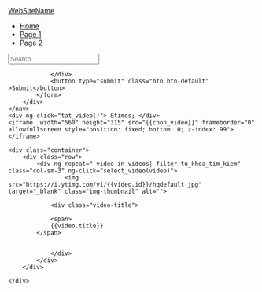 <!DOCTYPE html>
<html lang="en">
<head>
    <meta charset="UTF-8">
    <title>Test</title>
    <style>
        .video-title{overflow:hidden;
            text-overflow: ellipsis;
            overflow: hidden!important;
            white-space: nowrap;
            font-size: 20px;}
    </style>
</head>
<body>
<link rel="stylesheet" href="//netdna.bootstrapcdn.com/bootstrap/3.1.1/css/bootstrap.min.css">
<script src="https://ajax.googleapis.com/ajax/libs/angularjs/1.6.4/angular.min.js"></script>
<div ng-app="myapp" ng-controller="myCtrl">
    <nav class="navbar navbar-inverse">
        <div class="container-fluid">
            <div class="navbar-header">
                <a class="navbar-brand" href="#">WebSiteName</a>
            </div>
            <ul class="nav navbar-nav">
                <li class="active"><a href="#">Home</a></li>
                <li><a href="#">Page 1</a></li>
                <li><a href="#">Page 2</a></li>
            </ul>
            <form class="navbar-form navbar-left">
                <div class="form-group">
                    <input type="text" class="form-control" placeholder="Search" ng-model="tu_khoa_tim_kiem">

                </div>
                <button type="submit" class="btn btn-default" >Submit</button>
            </form>
        </div>
    </nav>
    <div ng-click="tat_video()"> &times; </div>
    <iframe  width="560" height="315" src="{{chon_video}}" frameborder="0" allowfullscreen style="position: fixed; bottom: 0; z-index: 99"></iframe>

    <div class="container">
        <div class="row">
            <div ng-repeat=" video in videos| filter:tu_khoa_tim_kiem"  class="col-sm-3" ng-click="select_video(video)">
                    <img src="https://i.ytimg.com/vi/{{video.id}}/hqdefault.jpg" target="_blank" class="img-thumbnail" alt="">

                <div class="video-title">

                <span>
                {{video.title}}
            </span>


                </div>
            </div>
        </div>

    </div>
</div>
<script>
    var app= angular.module("myapp",[]);
    app.config(function ($sceProvider) {
        $sceProvider.enabled(false)

    })
    app.controller("myCtrl", function ($scope) {
        $scope.tat_video=function () {
            $scope.chon_video=''
        }
        $scope.select_video=function (video) {
            $scope.chon_video= "https://www.youtube.com/embed/" + video.id + "?autoplay=true"

        }
        $scope.videos =[{"id":"gr0FXeNm_f8","title":"Mr Siro - Em Gái Mưa (Piano Cover)"},{"id":"Q6AhOSu-lPs","title":"Giọng ải giọng ai 2 | Tập 1 full:Trấn Thành, Văn Mai Hương &quot;đơ toàn tập&quot; trước &quot;bản sao&quot; Hà Hồ"},{"id":"ppFHU72_sqk","title":"Phim Ca Nhạc Truy Tìm Kho Báu [Giải Cứu Tiểu Thư 4] | Hồ Việt Trung, Lilly Luta, Hứa Minh Đạt"},{"id":"0ve3OMemd4w","title":"Loa Phường Tập 38: Em gái mưa và bụi đời chợ bưởi | Phim hài 2017"},{"id":"H1JqqUpMOc0","title":"Đậu Phộng Tv - Tập 18 - Trung Thu Tìm Bạn Gái"},{"id":"cxzmZX8VrFM","title":"Đắng lòng phi công trẻ chưa kịp tỏ tình đã bị bạn gái gọi là em"},{"id":"z5Jc7KiTLbs","title":"TOULIVER X LÊ HIẾU X SOOBIN HOÀNG SƠN - NGÀY MAI EM ĐI 2017 | OFFICIAL LYRIC VIDEO"},{"id":"wJnBTPUQS5A","title":"Alan Walker - The Spectre"},{"id":"hsGr-8Z4pFg","title":"Muốn Nói [Official MV] | Khắc Việt"},{"id":"iKzRIweSBLA","title":"Ed Sheeran - Perfect [Official Lyric Video]"},{"id":"nfs8NYg7yQM","title":"Charlie Puth - Attention [Official Video]"},{"id":"C70YRVND4EM","title":"Rhymastic - Treasure (Official Lyric Video)"},{"id":"eFCoYrLFtB4","title":"Hương Tràm - Em Gái Mưa ( Anh Khang Cover )"},{"id":"aNJm69M8dyM","title":"Hương Tràm - Anh, Thế Giới Và Em (Lyric Video)"},{"id":"lWrUIYj0gUA","title":"EM GÁI MƯA - English Version - Cover by KYO YORK"},{"id":"wgdkhUlCPp0","title":"Hương Tràm - Em Gái Mưa (Behind The Scenes)"},{"id":"-tFUH9z8DxI","title":"Hương Tràm - Em gái mưa - Mr. Siro cover phong cách nam hay xuất sắc hay"},{"id":"OcpO-cjIKYM","title":"Cho Em Gần Anh Thêm Chút Nữa I OST I Hương Tràm"},{"id":"NLWzwPFa2t8","title":"Phim Hài Mới Nhất 2017: Lê Thị Dần, Chiến Thắng, Minh Tít - Cười Nghiêng Ngả"},{"id":"epsLi7gKLdI","title":"Hài Tết 2016 | Làng Ế Vợ 2 Full HD | Phim Hài Chiến Thắng, Bình Trọng"},{"id":"cq0EEFijKy0","title":"Phim Hài Tết 2017 | Làng ế Vợ 3 - Tập 3 | Trung Ruồi, Yến Xôi, Chiến Thắng, Bình Trọng"},{"id":"23NAukRGGbU","title":"Hài Chiến Thắng 2018"},{"id":"x9gHHYhvhOI","title":"Hài Tết 2017 | LÀNG Ế VỢ 3 FULL HD | Phim Hài Chiến Thắng, Bình Trọng, Trung Ruồi"},{"id":"RQN99clDmzQ","title":"Gái Xinh Bị Lừa Full HD | Phim Hài Tết 2017 Chiến Thắng, Quang Tèo Mới Hay Nhất"},{"id":"zZjGBB5X3Z4","title":"Đắp Mộ Cuộc Tình - Những Ca Khúc Để Đời Của QUANG LẬP | LK Nhạc Vàng Bolero Xưa Chọn Lọc"},{"id":"y76fV_KwSsY","title":"Hát gì mà hay vậy trời || Thật ngỡ ngàng khi nghe giọng hát cất lên || Quỳnh Trang, Thiên Quang"},{"id":"7SqmMTP1Zfk","title":"Tuyệt Đỉnh Song Ca Nhạc Vàng Bolero GÂY NGHIỆN | Quang Lập Lâm Minh Thảo - Đêm Gọi Người Yêu"},{"id":"RCVupjxZba4","title":"Nổi hết da gà khi giọng hát của cô ấy cất lên - Ngọc Nữ Bolero Phương Anh"},{"id":"nWI8hcmsZ18","title":"Bạn Chết Lặng Khi Nghe Ca Khúc Này - Cát Bụi Cuộc Đời | Nhạc Bolero Xưa Chấn Động Hàng Triệu Con Tim"},{"id":"yxFe-16fM00","title":"Liên Khúc Nhạc Vàng Hải Ngoại - Lưu Chí Vỹ ft Lưu Ánh Loan, Lê Như, Diễm Thùy, Quỳnh Trang"},{"id":"YlMhspr2i1o","title":"Người Khổng Lồ Xanh HD Thuyết Minh  Phim Hành Động Viễn Tưởng Mỹ Cực Hay"},{"id":"C4kx3HSth64","title":"Phim Hành Động Hay Nhất -CẢNH SÁT SIÊU ĐẲNG - PHIM HAY HẤP DẪN 2017"},{"id":"Wghs9yLqEfw","title":"Phim Chiếu Rạp Mới Nhất 2017 | Phim Chiếu Rạp Hài Hay Nhất Mọi Thời Đại"},{"id":"SZ-gnEGvQnw","title":"Chung Tự Đơn - Tổng hợp phim võ thuật, những trận solo hay nhất(p1)"},{"id":"oOa1HdQsx28","title":"BẢO VỆ KHO BÁU -  PHIM VÕ THUẬT Phim Hành Động 2017   Thuyết Minh"},{"id":"t0VB_0YDZ1w","title":"Minions dễ thương vui nhộn hài hước | Cười bể bụng | Giải Trí Cho Bé"},{"id":"kUhCKeCOlKM","title":"Liveshow Bolero Lệ Quyên, Quang Lê 2017 | Đêm Nhạc Duyên Phận Bolero Song Ca Hay Nhất"},{"id":"YlDKXh5T7oc","title":"Quang Lê - Xuân Này Con Về Mẹ Ở Đâu? (Nhật Ngân) PBN 76"},{"id":"PaDqX64Q_v4","title":"Sầu tím thiệp hồng - Quang Lê &amp; Lệ Quyên"},{"id":"DQWanrdPBvY","title":"Con Đường Xưa Em Đi - Quang Lê ft Lệ Quyên - Liveshow Xuân Phát Tài 2015"},{"id":"a5LELE5_DRI","title":"LỆ QUYÊN - QUANG LÊ BOLERO 2017 - Tuyệt Phẩm Nhạc Vàng Bolero Song Ca Lệ Quyên, Quang Lê"},{"id":"BMobQWXESwg","title":"Quang Lê &amp; Mai Thiên Vân - Gõ Cửa Trái Tim (Vinh Sử) PBN 92"},{"id":"nrQnnbsSC5A","title":"Hài Kịch &quot;Thần Chém, Thần Gió&quot; | PBN 116 | Chí Tài &amp; Trường Giang"},{"id":"iJ0h1q7NTw4","title":"Hài Hoài Linh | Một Trái Tim Hai Tiếng Hát - Hoài Linh, Trường Giang, Phi Nhung, Khánh Bình,"},{"id":"h4bGVBO9Zy4","title":"Hài Trường Giang Hay Nhất 2017 - Tuyển Tập Hài Trường Giang, Hoài Linh, Chí Tài, Long Đẹp Trai"},{"id":"c-H7KD4k9II","title":"Con Ma Đề - Cười Để Nhớ 3 - Hài Hoài Linh, Nhật Cường, Trường Giang Trấn Thành"},{"id":"NbX-JZXIgok","title":"Hài Kịch “Thần Tiên Cũng Nổi Điên” | PBN 119 | Trường Giang, Hoài Linh, Chí Tài, Thúy Nga, Hoài Tâm"},{"id":"S1v6AROsjdQ","title":"[HÀI 2017] Hoài Linh, Chí Tài, Trường Giang, Lâm Vỹ Dạ, Quách Ngọc Tuyên | Tác phẩm hài Ngang Trái"},{"id":"JGwWNGJdvx8","title":"Ed Sheeran - Shape of You [Official Video]"},{"id":"87gWaABqGYs","title":"Ed Sheeran - Galway Girl [Official Video]"},{"id":"lp-EO5I60KA","title":"Ed Sheeran - Thinking Out Loud [Official Video]"},{"id":"nSDgHBxUbVQ","title":"Ed Sheeran - Photograph (Official Music Video)"},{"id":"_dK2tDK9grQ","title":"Ed Sheeran - Shape Of You [Official Lyric Video]"},{"id":"K0ibBPhiaG0","title":"Ed Sheeran - Castle On The Hill [Official Video]"},{"id":"uJybKFakNLg","title":"quan vân trường phim chung tử đơn-phim thuyết minh mới nhất 2017"},{"id":"N-naGhtvf-Y","title":"KẺ VƯỢT NGỤC -   Phim Hành Động Kinh Điển 2017"},{"id":"kKigMpK1yA4","title":"Phim Hài Hoài Linh Chiếu Rạp Mới Nhất - Phim Hài Hoài Linh, Trường Giang 2017"},{"id":"Se1y2R5QRKU","title":"Top 10 Bruce Lee Moments"},{"id":"tAnobOBpvS8","title":"Top 10 phim võ thuật hay nhất của điện ảnh Hollywood  | Ten Tickers Theater 59"},{"id":"WVOlmbFmIZQ","title":"Pháp sư cũng phải bó tay với con ma Cương Thi này || Phim võ thuật  hay hài hước"},{"id":"KqxTd995EYE","title":"Trâu mẹ kéo hơn một 100 con Trâu Đực giải cứu con khỏi đàn Sư Tử , Sư Tử phải chạy lên cây trốn"},{"id":"wkgSC3wrT9o","title":"NASUS URF 1000Q Gần 7000 Máu Ai Dám Đến Gần | Trâu Best Udyr"},{"id":"m9CpQTNw5hs","title":"Trâu best udyr - Nasus hơn 1128 Q tại phút 29 - 9K tiền không thèm về!"},{"id":"_g26BeWt7oo","title":"Búfalos - Instintos Assassinos"},{"id":"6dM926ydouk","title":"CHỌI TRÂU Cảnh trâu húc chết chủ ở lễ hội Chọi Trâu Đồ Sơn 2017"},{"id":"yeofbQxOKdE","title":"Trâu Bất Ngờ Lâu Rồi Mới Gặp Lại &quot;Tool Hack&quot; Trong Liên Minh | Trâu Best Udyr"},{"id":"W_17R08Ksbw","title":"Chưa thấy trận nào nhà Chim Sẻ đẹp thế, Hồng Anh gục ngã với chỉ số Kill 0 tròn trĩnh"},{"id":"3b8RVbxHFIo","title":"Chim Sẻ và BiBi xuất sắc đả bại người Trung để vô địch thể loại 2 vs 2 Shang thuần tiễn"},{"id":"vh5yuUDw9LI","title":"C1T1 Solo Random Chim Sẻ vs Hưng Nhổn Ngày 13 09 2017"},{"id":"VZb6A9TkBes","title":"Trận 1 2vs2 Shang Chim Sẻ   Hehe vs ShenLong   Tiểu Thủy Ngư Ngày 15 09 2017"},{"id":"fy2_46ZHFEI","title":"2vs2 Chim Sẻ Đi Nắng - Hehe vs ShenLong - Tiểu Thủy Ngư   Ngày 15-09-2017"},{"id":"cYuDCo1Pi8M","title":"Solo Chim Sẻ vs ShenLong   Ngày 29-09-2017"},{"id":"CevxZvSJLk8","title":"Katy Perry - Roar (Official)"},{"id":"dPI-mRFEIH0","title":"Katy Perry - Bon Appétit (Official) ft. Migos"},{"id":"0KSOMA3QBU0","title":"Katy Perry - Dark Horse (Official) ft. Juicy J"},{"id":"Um7pMggPnug","title":"Katy Perry - Chained To The Rhythm (Official) ft. Skip Marley"},{"id":"iGk5fR-t5AU","title":"Katy Perry - Swish Swish (Official) ft. Nicki Minaj"},{"id":"KlyXNRrsk4A","title":"Katy Perry - Last Friday Night (T.G.I.F.) (Official)"},{"id":"OFmWKCVp5tg","title":"Tin Thể Thao 24h Hôm Nay (19h - 08/10): Kết Quả Lượt Trận Vòng Loại World Cup 2018 Khu Vực Châu Âu"},{"id":"CEargL41Rfw","title":"Tin Thể Thao 24h Hôm Nay (19h - 07/10): Tây Ban Nha Dành Vé Dự World Cup 2018,  Italia Đá Play Off"},{"id":"B5o11W1PB_U","title":"Tin Thể Thao 24h Hôm Nay (7h - 06/10): Play Off World Cup 2018 Syria Cầm Chân Australia"},{"id":"B_tkYfNHvN8","title":"Bản tin thể thao trưa - 08/10/2017"},{"id":"2ZtKWcMqG30","title":"Tin Thể Thao 24h Hôm Nay (7h - 09/10): Andrea Pirlo Tiết Lộ Thời Điểm Giải Nghệ"},{"id":"YOh1sutR5jo","title":"Tin Thể Thao 24h Hôm Nay (19h - 05/10):Harry Kane Tỏa Sáng Giúp Tuyển Anh Giành Vé Dự World Cup 2018"},{"id":"lPSBTI-wBgs","title":"Live 24/7 : Tuyển tập những ca khúc bolero cực hay của Quỳnh Trang"},{"id":"SvA3HV0IjBY","title":"[Live Stream] Superclip Tom &amp; Jerry Show Phần 2"},{"id":"M2RkeRIcGlw","title":"SIÊU NHÂN BIẾN HÌNH - Tập phim tổng hợp đoạn hay nhất của Siêu Nhân Hải Tặc"},{"id":"5N2nGF0POrQ","title":"Nonstop 2018 - Nhạc Sàn Cực Mạnh 2017 - Nhạc DJ Mới Nhất - Nhạc Trẻ Remix 2018 - Nonstop Việt Mix"},{"id":"DNEj_8Bd9t8","title":"Hàn Lag quá chơi Việt đỡ tí nha ae tối thử lại T_T"},{"id":"6ZEBZgdjqSk","title":"Lisa Phạm- Khai Dân Trí Mới Nhất Ngày 09\\10\\2017"},{"id":"JvpVXKKIMCI","title":"Hà Anh Tuấn - Em À (Official Lyrics MV)"},{"id":"J_ub7Etch2U","title":"Sam Smith - Too Good At Goodbyes (Official Video)"},{"id":"5Wiio4KoGe8","title":"Maroon 5 - What Lovers Do ft. SZA"},{"id":"CwLGro-dFWg","title":"Charlie Puth – How Long [Official Audio]"},{"id":"MBdVXkSdhwU","title":"BTS (방탄소년단) 'DNA' Official MV"},{"id":"HuoOEry-Yc4","title":"TWICE「One More Time」Music Video"},{"id":"EExwffrNBMg","title":"Angelica Hale: 9-Year-Old Earns Golden Buzzer From Chris Hardwick - America's Got Talent 2017"},{"id":"rk_qLtk0m2c","title":"Darci Lynne: 12-Year-Old Singing Ventriloquist Gets Golden Buzzer - America's Got Talent 2017"},{"id":"m0J-BwkQK4A","title":"Celine Tam: 9-Year-Old Stuns Crowd with &quot;My Heart Will Go On&quot; - America's Got Talent 2017"},{"id":"8ropWor8aAM","title":"Darci Lynne: Kid Ventriloquist Sings With A Little Help From Her Friends - America's Got Talent 2017"},{"id":"NwCjSclxZIo","title":"Demian Aditya: Escape Artist Attempts Deadly Performance - America's Got Talent 2017"},{"id":"yZm8znUvLHA","title":"Darci Lynne: Young Ventriloquist Performs Diva Classic - America's Got Talent 2017"},{"id":"N_wU29DMsQo","title":"Phim chiếu rạp &quot; Bạn gái tôi là sếp&quot; Official Trailer #2"},{"id":"4LcziYtp_34","title":"Phim Tình Cảm Hay, Hài Hước Nhất- Chuyện Tình Đôi Đũa Lệch- Min and Max- Full HD Thuyết Minh"},{"id":"PKeuQwKil3A","title":"Phim hài &quot;Vệ sĩ, tiểu thư và thằng khờ&quot; Trailer"},{"id":"qppUz89i7O8","title":"Vijay Raaz All Comedy Scenes Run Movie HD - Kauwa Biryani | Kidney Nikal liya be | Choti Ganga"},{"id":"BghvzAA_DHg","title":"Katamarayudu (2017) Full Hindi Dubbed Movie | Pawan Kalyan, Shruti Haasan, Ali, Nassar"},{"id":"Tmz_UgyWzbc","title":"Kaashmora (2017) New Released Full Hindi Dubbed Movie | Karthi, Nayanthara, Vivek"},{"id":"XizIavh7O8Y","title":"Tướng mới ra mắt ở Việt Nam: RYOMA Thợ săn tiền thưởng trị giá 1 viên đá quý [Mua và test luôn]"},{"id":"dA4dO7fmirk","title":"Minecraft Ông Nội Kể Chuyện #7- SỰ TÍCH Ông Hàng Xóm BÍ ẨN!!"},{"id":"MDsWt6iNuyE","title":"NẾU KHỐI KIM CƯƠNG  CÓ CUỘC SỐNG TRONG MINECRAFT !!! (Minecraft Người Trông Trẻ)"},{"id":"QLQ19_MbXD8","title":"Roblox | KIA PHẠM BỊ BẮT CÓC???  - [Anti-Camp!] Captivator | KiA Phạm"},{"id":"dmwUT974q3A","title":"KHANHSKG ĐƯỢC NÂNG CẤP TRONG MINECRAFT"},{"id":"mfY8P1Iqz8w","title":"Troll NOOB Bằng Sát Nhân JASON Trong Minecraft!!"},{"id":"Na-ya6tC6-Y","title":"Liên Quân Mobile: Tùng XO trở lại, kéo rank miễn phí"},{"id":"ot3wAWjCVsM","title":"🔴 SKT T1 Faker Live Stream LOL -09/10 Translation EN | Hide on bush | SK텔레콤 T1 / SK Telecom T1"},{"id":"1y-dyFlf0XI","title":"Liên Quân Mobile | TuấnHC Tung Hoành Rank Bạch Kim"},{"id":"1i_ULsVyZoY","title":"Come Back - Quang Brave !"},{"id":"nPCm9AWrufY","title":"GTA 5 EPIC FAILS &amp; WINS, MODS, HEISTS &amp; DLC SPENDING SPREE - LIVE 24/7 WITH BEST OF HIKEPLAYS &amp; GTA5"},{"id":"wyf-c5WjFME","title":"🔴SKT T1 Faker Live Stream LOL 09/10 | Hide on bush | SK텔레콤 T1 | SKT T1 | 리그 오브 레전드"}]
    });
</script>
</body>
</html>
